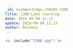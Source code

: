 ```yaml
---
_id: noiOpenJudge-ch0205-1388
title: 1388:Lake Counting
date: 2019-08-09 12:13
update: 2019-08-09 12:13
author: Rainboy
---
```


```c
<%- include("1388.cpp") %>
```

